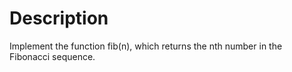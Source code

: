 # Description
Implement the function fib(n), which returns the nth number in the Fibonacci sequence.